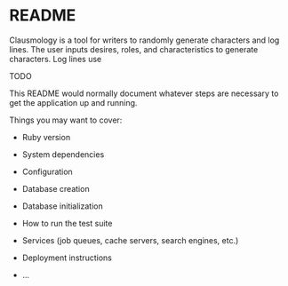 # README

Clausmology is a tool for writers to randomly generate characters and log lines. 
The user inputs desires, roles, and characteristics to generate characters. Log lines use 


TODO




This README would normally document whatever steps are necessary to get the
application up and running.

Things you may want to cover:

* Ruby version

* System dependencies

* Configuration

* Database creation

* Database initialization

* How to run the test suite

* Services (job queues, cache servers, search engines, etc.)

* Deployment instructions

* ...
